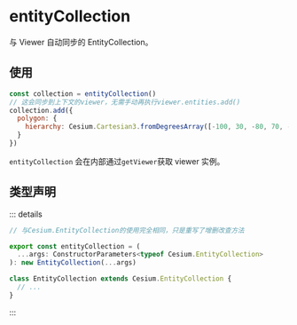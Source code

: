 # entityCollection

与 Viewer 自动同步的 EntityCollection。

## 使用

```js
const collection = entityCollection()
// 这会同步到上下文的viewer，无需手动再执行viewer.entities.add()
collection.add({
  polygon: {
    hierarchy: Cesium.Cartesian3.fromDegreesArray([-100, 30, -80, 70, -10, 40])
  }
})
```

`entityCollection` 会在内部通过`getViewer`获取 viewer 实例。

## 类型声明

::: details

```ts
// 与Cesium.EntityCollection的使用完全相同，只是重写了增删改查方法

export const entityCollection = (
  ...args: ConstructorParameters<typeof Cesium.EntityCollection>
): new EntityCollection(...args)

class EntityCollection extends Cesium.EntityCollection {
  // ...
}
```

:::
